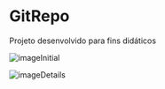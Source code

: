 <h1>GitRepo</h1>
<p>Projeto desenvolvido para fins didáticos</p>

![imageInitial](https://github.com/cleidison1994/GitRepo/blob/master/.github/GetRepoinital.png)

![imageDetails](https://github.com/cleidison1994/GitRepo/blob/master/.github/Repodetails.png)

